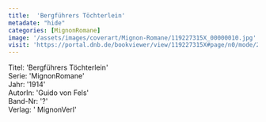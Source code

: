 ```yaml
---
title:  'Bergführers Töchterlein'
metadate: "hide"
categories: [MignonRomane]
image: '/assets/images/coverart/Mignon-Romane/119227315X_00000010.jpg'
visit: 'https://portal.dnb.de/bookviewer/view/119227315X#page/n0/mode/2up'
---
```

Titel: 'Bergführers Töchterlein' <br>
Serie: 'MignonRomane' <br>
Jahr: '1914' <br>
AutorIn: 'Guido von Fels' <br>
Band-Nr: '?' <br>
Verlag: ' MignonVerl'